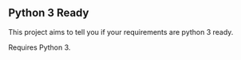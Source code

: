 Python 3 Ready
--------------

This project aims to tell you if your requirements are python 3 ready.

Requires Python 3.

